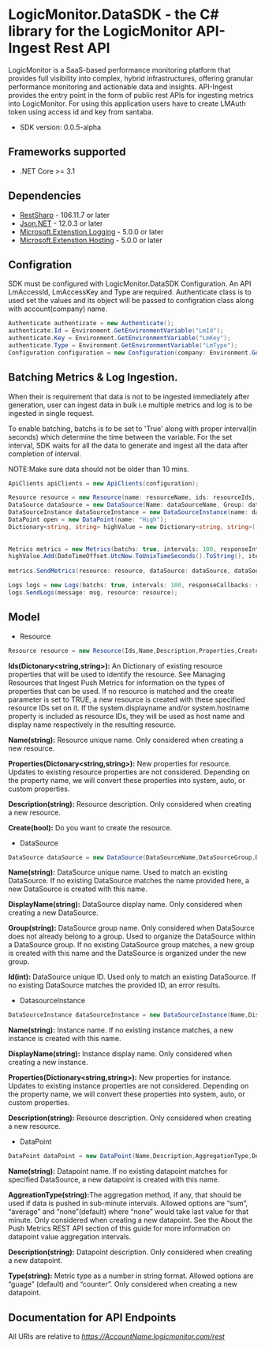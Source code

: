 # LogicMonitor.DataSDK - the C# library for the LogicMonitor API-Ingest Rest API
LogicMonitor is a SaaS-based performance monitoring platform that provides full visibility into complex, hybrid 
infrastructures, offering granular performance monitoring and actionable data and insights. API-Ingest provides the 
entry point in the form of public rest APIs for ingesting metrics into LogicMonitor. For using this application users 
have to create LMAuth token using access id and key from santaba.

- SDK version: 0.0.5-alpha

<a name="frameworks-supported"></a>
## Frameworks supported
- .NET Core >= 3.1

<a name="dependencies"></a>
## Dependencies

- [RestSharp](https://www.nuget.org/packages/RestSharp) - 106.11.7 or later
- [Json.NET](https://www.nuget.org/packages/Newtonsoft.Json/) - 12.0.3 or later
- [Microsoft.Extenstion.Logging](https://www.nuget.org/packages/Microsoft.Extensions.Logging/) - 5.0.0 or later
- [Microsoft.Extenstion.Hosting](https://www.nuget.org/packages/Microsoft.Extensions.Hosting/) - 5.0.0 or later



<a name = "Configration"></a>
## Configration
SDK must be configured with LogicMonitor.DataSDK Configuration. An API LmAccessId, LmAccessKey and Type are required.
Authenticate class is to used set the values and its object will be passed to configration class along with account(company) name.

```csharp
Authenticate authenticate = new Authenticate();
authenticate.Id = Environment.GetEnvironmentVariable("LmId");
authenticate.Key = Environment.GetEnvironmentVariable("LmKey");
authenticate.Type = Environment.GetEnvironmentVariable("LmType");
Configuration configuration = new Configuration(company: Environment.GetEnvironmentVariable("LmCompany"), authentication: authenticate);
```

<a name = "Batching Metrics & Log Ingestion"></a>
## Batching Metrics & Log Ingestion.

When their is requirement that data is not to be ingested immediately after generation, user can ingest data in bulk i.e multiple metrics and log is to be ingested in single request.

To enable batching, batchs is to be set to 'True' along with proper interval(in seconds) which determine the time between the variable.
For the set interval, SDK waits for all the data to generate and ingest all the data after completion of interval. 

NOTE:Make sure data should not be older than 10 mins.
```csharp
ApiClients apiClients = new ApiClients(configuration);

Resource resource = new Resource(name: resourceName, ids: resourceIds, create: true);
DataSource dataSource = new DataSource(Name: dataSourceName, Group: dataSourceGroupName);
DataSourceInstance dataSourceInstance = new DataSourceInstance(name: dataSouceInstanceName);
DataPoint open = new DataPoint(name: "High");
Dictionary<string, string> highValue = new Dictionary<string, string>();
    
    
Metrics metrics = new Metrics(batchs: true, intervals: 100, responseInterface, apiClients);
highValue.Add(DateTimeOffset.UtcNow.ToUnixTimeSeconds().ToString(), item.SelectToken("high").ToString());
    
metrics.SendMetrics(resource: resource, dataSource: dataSource, dataSourceInstance: dataSourceInstance, dataPoint: open, values: openValue);

Logs logs = new Logs(batchs: true, intervals: 100, responseCallbacks: responseInterface, apiClients: apiClients);
logs.SendLogs(message: msg, resource: resource);
```


<a name="Model"></a>
## Model
- Resource

```csharp
Resource resource = new Resource(Ids,Name,Description,Properties,Create);
```

<b>Ids(Dictonary<string,string>):</b> An Dictionary of existing resource properties that will be used to identify the resource. See Managing Resources 
that Ingest Push Metrics for information on the types of properties that can be used. If no resource is matched and the 
create parameter is set to TRUE, a new resource is created with these specified resource IDs set on it. If the 
system.displayname and/or system.hostname property is included as resource IDs, they will be used as host name and 
display name respectively in the resulting resource.

<b>Name(string):</b> Resource unique name. Only considered when creating a new resource.

<b>Properties(Dictonary<string,string>):</b> New properties for resource. Updates to existing resource properties are not considered. Depending on the property name,
we will convert these properties into system, auto, or custom properties.

<b>Description(string):</b>  Resource description. Only considered when creating a new resource.

<b>Create(bool):</b> Do you want to create the resource.

- DataSource

```csharp
DataSource dataSource = new DataSource(DataSourceName,DataSourceGroup,DisplayName,Id );
```

<b>Name(string):</b>  DataSource unique name. Used to match an existing DataSource. If no existing DataSource matches the name provided
here, a new DataSource is created with this name.

<b>DisplayName(string):</b> DataSource display name. Only considered when creating a new DataSource.

<b>Group(string):</b> DataSource group name. Only considered when DataSource does not already belong to a group. Used to organize the
DataSource within a DataSource group. If no existing DataSource group matches, a new group is created with this name 
and the DataSource is organized under the new group.

<b>Id(int):</b> DataSource unique ID. Used only to match an existing DataSource. If no existing DataSource matches the provided ID, 
an error results.


- DatasourceInstance

```csharp
DataSourceInstance dataSourceInstance = new DataSourceInstance(Name,DisplayName,Description,Properties);
```
<b>Name(string):</b> Instance name. If no existing instance matches, a new instance is created with this name.

<b>DisplayName(string):</b> Instance display name. Only considered when creating a new instance.

<b>Properties(Dictionary<string,string>):</b> New properties for instance. Updates to existing instance properties are not considered. Depending on the 
property name, we will convert these properties into system, auto, or custom properties.

<b>Description(string):</b>  Resource description. Only considered when creating a new resource.

- DataPoint

```csharp
DataPoint dataPoint = new DataPoint(Name,Description,AggregationType,Description);
```
<b>Name(string):</b> Datapoint name. If no existing datapoint matches for specified DataSource, a new datapoint is created with this 
name.

<b>AggreationType(string):</b>The aggregation method, if any, that should be used if data is pushed in sub-minute intervals. Allowed options are 
“sum”, “average” and “none”(default) where “none” would take last value for that minute. 
Only considered when creating a new datapoint. See the About the Push Metrics REST API section of this guide for more 
information on datapoint value aggregation intervals.

<b>Description(string):</b> Datapoint description. Only considered when creating a new datapoint.

<b>Type(string):</b> Metric type as a number in string format. Allowed options are “guage” (default) and “counter”. Only considered 
when creating a new datapoint.

<a name="documentation-for-api-endpoints"></a>
## Documentation for API Endpoints

All URIs are relative to *https://AccountName.logicmonitor.com/rest*